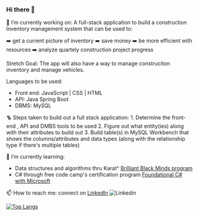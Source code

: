### Hi there 👋
🔭 I’m currently working on:
 A full-stack application to build a construction Inventory management system that can be used to:
 
  ➡️ get a current picture of inventory
  ➡️ save money
  ➡️ be more efficient with resources
  ➡️ analyze quartely construction project progress 
 
 Stretch Goal: The app will also have a way to manage construciton inventory and manage vehicles.

 Languages to be used:
  - Front end: JavaScript | CSS | HTML
  - API: Java Spring Boot
  - DBMS: MySQL

🪜 Steps taken to build out a full stack application:
    1. Determine the front-end , API and DMBS tools to be used
    2. Figure out what entity(ies) along with their attributes to build out
    3. Build table(s) in MySQL Workbench that shows the columns/attributes and data types (along with the relationship type if there's multiple tables)
 
🌱 I’m currently learning:
 - Data structures and algorithms thru Karat^ [Brilliant Black Minds program](https://central.karat.io/users/sign_in?bbm=true&_ga=2.140232059.938155976.1685156593-1002762848.1674590087&&__hstc=264156438.48bf26c9c669a01f3077197121708552.1685156890106.1685156890106.1685159591289.2&__hssc=264156438.1.1685159591289&__hsfp=3742987867&hsutk=48bf26c9c669a01f3077197121708552&contentType=landing-page&_gl=1*1hcpud0*_gcl_au*MTM5ODAwNjI3OC4xNjg1MTU2NTkz) 
 - C# through free code camp's certification program [Foundational C# with Microsoft](https://www.freecodecamp.org/learn/foundational-c-sharp-with-microsoft/write-your-first-code-using-c-sharp/perform-basic-string-formatting-in-c-sharp)
 
📫 How to reach me: connect on [LinkedIn](https://www.linkedin.com/in/fredericasblissett/) ![Linkedin](https://i.stack.imgur.com/gVE0j.png)

[![Top Langs](https://github-readme-stats.vercel.app/api/top-langs/?username=redricasa)](https://github.com/anuraghazra/github-readme-stats)


